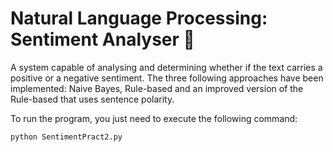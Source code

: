 # Natural Language Processing: Sentiment Analyser 🌊

<p>A system capable of analysing and determining whether if the text carries a positive or a negative sentiment. The three following approaches have been implemented: Naive Bayes, Rule-based and an improved version of the Rule-based that uses sentence polarity.</p> 

<p>To run the program, you just need to execute the following command:</p>

```
python SentimentPract2.py
```
